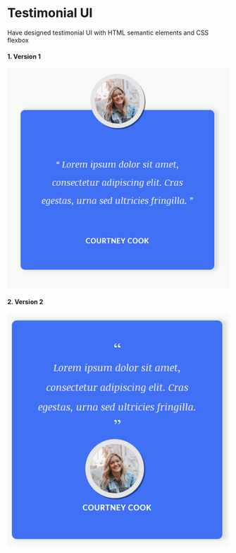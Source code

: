 # Testimonial UI
Have designed testimonial UI with HTML semantic elements and CSS flexbox

#### 1. Version 1
![First Version](https://github.com/Sinha1994/testimonial_ui/blob/main/images/Version-1.png?raw=true)

#### 2. Version 2
![First Version](https://github.com/Sinha1994/testimonial_ui/blob/main/images/Version-2.png?raw=true)

